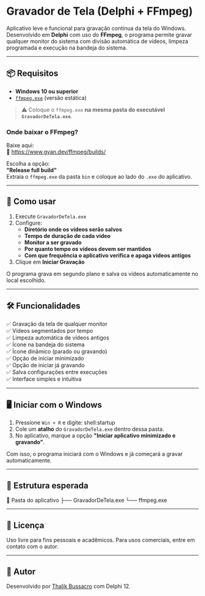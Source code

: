 # Gravador de Tela (Delphi + FFmpeg)

Aplicativo leve e funcional para gravação contínua da tela do Windows. Desenvolvido em **Delphi** com uso do **FFmpeg**, o programa permite gravar qualquer monitor do sistema com divisão automática de vídeos, limpeza programada e execução na bandeja do sistema.

---

## 📦 Requisitos

- **Windows 10 ou superior**
- [`ffmpeg.exe`](https://www.gyan.dev/ffmpeg/builds/) (versão estática)

> ⚠️ Coloque o `ffmpeg.exe` **na mesma pasta do executável `GravadorDeTela.exe`**.

### Onde baixar o FFmpeg?

Baixe aqui:  
🔗 https://www.gyan.dev/ffmpeg/builds/

Escolha a opção:  
**"Release full build"**  
Extraia o `ffmpeg.exe` da pasta `bin` e coloque ao lado do `.exe` do aplicativo.

---

## 🚀 Como usar

1. Execute `GravadorDeTela.exe`
2. Configure:
   - **Diretório onde os vídeos serão salvos**
   - **Tempo de duração de cada vídeo**
   - **Monitor a ser gravado**
   - **Por quanto tempo os vídeos devem ser mantidos**
   - **Com que frequência o aplicativo verifica e apaga vídeos antigos**
3. Clique em **Iniciar Gravação**

O programa grava em segundo plano e salva os vídeos automaticamente no local escolhido.

---

## 🛠 Funcionalidades

✅ Gravação da tela de qualquer monitor  
✅ Vídeos segmentados por tempo  
✅ Limpeza automática de vídeos antigos  
✅ Ícone na bandeja do sistema  
✅ Ícone dinâmico (parado ou gravando)  
✅ Opção de iniciar minimizado  
✅ Opção de iniciar já gravando  
✅ Salva configurações entre execuções  
✅ Interface simples e intuitiva

---

## 🖥️ Iniciar com o Windows

1. Pressione `Win + R` e digite: shell:startup
2. Cole um **atalho** do `GravadorDeTela.exe` dentro dessa pasta.
3. No aplicativo, marque a opção **"Iniciar aplicativo minimizado e gravando"**.

Com isso, o programa iniciará com o Windows e já começará a gravar automaticamente.

---

## 📂 Estrutura esperada
📁 Pasta do aplicativo
├── GravadorDeTela.exe
└── ffmpeg.exe

---

## 📄 Licença

Uso livre para fins pessoais e acadêmicos. Para usos comerciais, entre em contato com o autor.

---

## 👤 Autor

Desenvolvido por [Thalik Bussacro](https://github.com/thalikbussacro) com Delphi 12.
